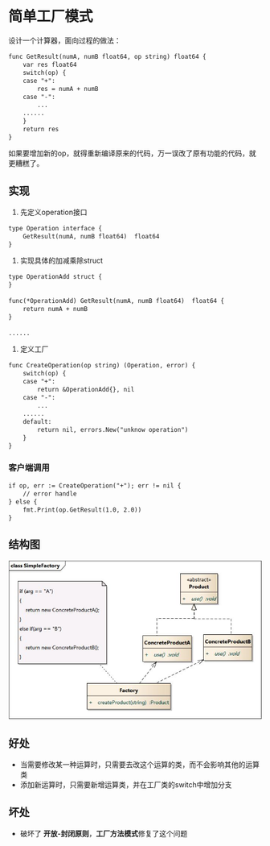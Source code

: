 # 简单工厂模式

设计一个计算器，面向过程的做法：

```text
func GetResult(numA, numB float64, op string) float64 {
    var res float64
    switch(op) {
    case "+":
        res = numA + numB
    case "-":
        ...
    ......
    }
    return res
}
```

如果要增加新的op，就得重新编译原来的代码，万一误改了原有功能的代码，就更糟糕了。

## 实现

1. 先定义operation接口

```text
type Operation interface {
    GetResult(numA, numB float64)  float64
}
```

1. 实现具体的加减乘除struct

```text
type OperationAdd struct {
}

func(*OperationAdd) GetResult(numA, numB float64)  float64 {
    return numA + numB
}

......
```

1. 定义工厂

```text
func CreateOperation(op string) (Operation, error) {
    switch(op) {
    case "+":
        return &OperationAdd{}, nil
    case "-":
        ...
    ......
    default:
        return nil, errors.New("unknow operation")
    }
}
```

### 客户端调用

```text
if op, err := CreateOperation("+"); err != nil {
    // error handle
} else {
    fmt.Print(op.GetResult(1.0, 2.0))
}
```

## 结构图

![简单工厂模式结构图](jian-dan-gong-chang-mo-shi.assets/1585396408150.png)

## 好处

* 当需要修改某一种运算时，只需要去改这个运算的类，而不会影响其他的运算类
* 添加新运算时，只需要新增运算类，并在工厂类的switch中增加分支

## 坏处

* 破坏了 **开放-封闭原则**，**工厂方法模式**修复了这个问题

